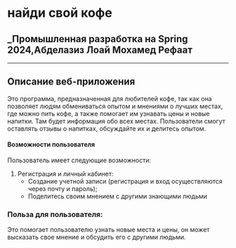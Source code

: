 # найди свой кофе
## _Промышленная разработка на Spring 2024,Абделазиз Лоай Мохамед Рефаат 
---
## Описание веб-приложения
Это программа, предназначенная для любителей кофе, так как она позволяет людям обмениваться опытом и мнениями о лучших местах, где можно пить кофе, а также помогает им узнавать цены и новые напитки. Там будет информация обо всех местах. Пользователи смогут оставлять отзывы о напитках, обсуждайте их и делитесь опытом.
#### Возможности пользователя
Пользователь имеет следующие возможности:
1.  Регистрация и личный кабинет:
      - Создание учетной записи (регистрация и вход осуществляются через почту и пароль);
      - Поделитесь своим мнением с другими знающими людьми



### Польза для пользователя:
Это помогает пользователю узнать новые места и цены, он может высказать свое мнение и обсудить его с другими людьми.

